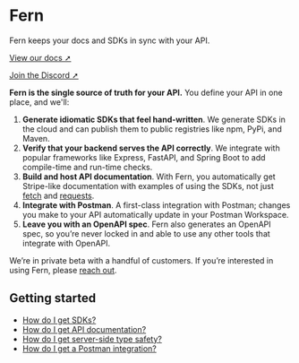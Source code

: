 # Fern

Fern keeps your docs and SDKs in sync with your API.

[View our docs ➚](https://buildwithfern.com/docs/intro)

[Join the Discord ➚](https://discord.com/invite/JkkXumPzcG)

**Fern is the single source of truth for your API.** You define your API in one place, and we'll:

1. **Generate idiomatic SDKs that feel hand-written**. We generate SDKs in the cloud and can publish them to public registries like npm, PyPi, and Maven.
1. **Verify that your backend serves the API correctly**. We integrate with popular frameworks like Express, FastAPI, and Spring Boot to add compile-time and run-time checks.
1. **Build and host API documentation**. With Fern, you automatically get Stripe-like documentation with examples of using the SDKs, not just [fetch](https://developer.mozilla.org/en-US/docs/Web/API/fetch) and [requests](https://pypi.org/project/requests/).
1. **Integrate with Postman**. A first-class integration with Postman; changes you make to your API automatically update in your Postman Workspace.
1. **Leave you with an OpenAPI spec**. Fern also generates an OpenAPI spec, so you’re never locked in and able to use any other tools that integrate with OpenAPI.

We’re in private beta with a handful of customers. If you’re interested in using Fern, please [reach out](mailto:hey@buildwithfern.com?subject=%5BPrivate%20beta%5D%20Interest%20in%20joining).

## Getting started

- [How do I get SDKs?](packages/docs/docs/features/sdk.md)
- [How do I get API documentation?](packages/docs/docs/features/api-docs.md)
- [How do I get server-side type safety?](packages/docs/docs/features/server.md)
- [How do I get a Postman integration?](packages/docs/docs/features/postman.md)
